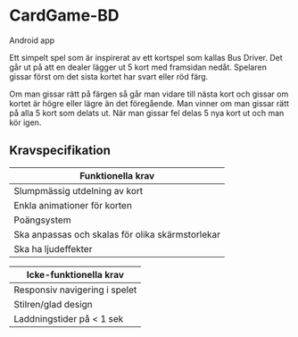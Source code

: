 # CardGame-BD
Android app

Ett simpelt spel som är inspirerat av ett kortspel som kallas Bus Driver. Det går ut på att en dealer lägger ut 5 kort med framsidan nedåt. Spelaren gissar först om det sista kortet har svart eller röd färg.

Om man gissar rätt på färgen så går man vidare till nästa kort och gissar om kortet är högre eller lägre än det föregående. Man vinner om man gissar rätt på alla 5 kort som delats ut. När man gissar fel delas 5 nya kort ut och man kör igen.


## Kravspecifikation

| Funktionella krav |
| ----------------- |
| Slumpmässig utdelning av kort |
| Enkla animationer för korten |
| Poängsystem |
| Ska anpassas och skalas för olika skärmstorlekar |
| Ska ha ljudeffekter |


| Icke-funktionella krav |
| ---------------------- |
| Responsiv navigering i spelet |
| Stilren/glad design |
| Laddningstider på < 1 sek |
